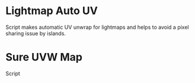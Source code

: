 # Lightmap Auto UV
Script makes automatic UV unwrap for lightmaps and helps to avoid a pixel sharing issue by islands.

# Sure UVW Map
Script
